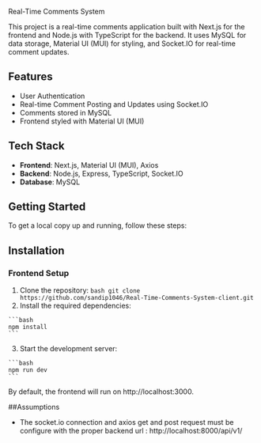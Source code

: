  Real-Time Comments System

This project is a real-time comments application built with Next.js for the frontend and Node.js with TypeScript for the backend. It uses MySQL for data storage,
Material UI (MUI) for styling, and Socket.IO for real-time comment updates.

## Features

- User Authentication
- Real-time Comment Posting and Updates using Socket.IO
- Comments stored in MySQL
- Frontend styled with Material UI (MUI)

## Tech Stack

- **Frontend**: Next.js, Material UI (MUI), Axios
- **Backend**: Node.js, Express, TypeScript, Socket.IO
- **Database**: MySQL

## Getting Started

To get a local copy up and running, follow these steps:

## Installation

  ### Frontend Setup
  
  1.  Clone the repository:
          ```bash
           git clone https://github.com/sandip1046/Real-Time-Comments-System-client.git
           ```
  2. Install the required dependencies:
  
    ```bash
    npm install
    ```
  3. Start the development server:
  
    ```bash
    npm run dev
    ```
  By default, the frontend will run on http://localhost:3000.
  
  
##Assumptions

- The socket.io connection and axios get and post request must be configure with the proper backend url : http://localhost:8000/api/v1/
